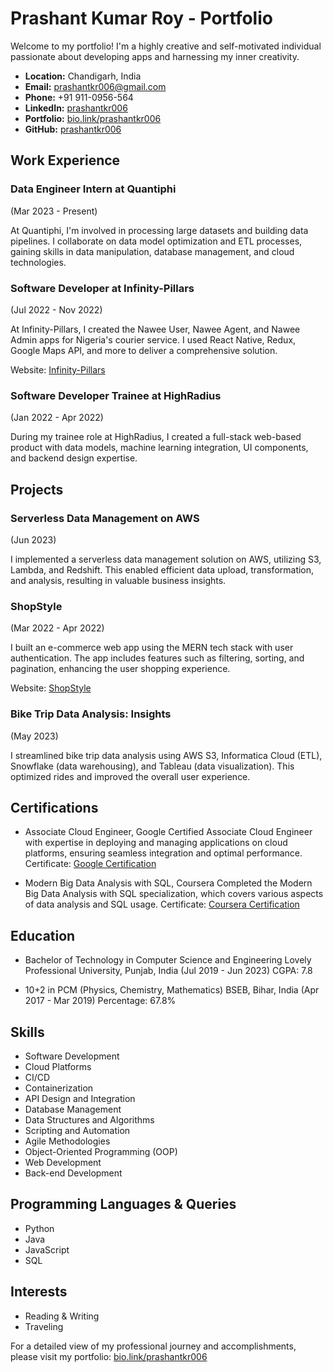 # Prashant Kumar Roy - Portfolio

Welcome to my portfolio! I'm a highly creative and self-motivated individual passionate about developing apps and harnessing my inner creativity.

- **Location:** Chandigarh, India
- **Email:** prashantkr006@gmail.com
- **Phone:** +91 911-0956-564
- **LinkedIn:** [prashantkr006](https://www.linkedin.com/in/prashantkr006/)
- **Portfolio:** [bio.link/prashantkr006](https://bio.link/prashantkr006)
- **GitHub:** [prashantkr006](https://github.com/prashantkr006)

## Work Experience

### Data Engineer Intern at Quantiphi
(Mar 2023 - Present)

At Quantiphi, I'm involved in processing large datasets and building data pipelines. I collaborate on data model optimization and ETL processes, gaining skills in data manipulation, database management, and cloud technologies.

### Software Developer at Infinity-Pillars
(Jul 2022 - Nov 2022)

At Infinity-Pillars, I created the Nawee User, Nawee Agent, and Nawee Admin apps for Nigeria's courier service. I used React Native, Redux, Google Maps API, and more to deliver a comprehensive solution.

Website: [Infinity-Pillars](https://www.linkedin.com/company/infinity-pillars/mycompany/)

### Software Developer Trainee at HighRadius
(Jan 2022 - Apr 2022)

During my trainee role at HighRadius, I created a full-stack web-based product with data models, machine learning integration, UI components, and backend design expertise.

## Projects

### Serverless Data Management on AWS
(Jun 2023)

I implemented a serverless data management solution on AWS, utilizing S3, Lambda, and Redshift. This enabled efficient data upload, transformation, and analysis, resulting in valuable business insights.

### ShopStyle
(Mar 2022 - Apr 2022)

I built an e-commerce web app using the MERN tech stack with user authentication. The app includes features such as filtering, sorting, and pagination, enhancing the user shopping experience.

Website: [ShopStyle](https://prashantkr006.github.io/shopStyle/)

### Bike Trip Data Analysis: Insights
(May 2023)

I streamlined bike trip data analysis using AWS S3, Informatica Cloud (ETL), Snowflake (data warehousing), and Tableau (data visualization). This optimized rides and improved the overall user experience.

## Certifications

- Associate Cloud Engineer, Google
  Certified Associate Cloud Engineer with expertise in deploying and managing applications on cloud platforms, ensuring seamless integration and optimal performance.
  Certificate: [Google Certification](https://lnkd.in/dE3ARrMD)
  
- Modern Big Data Analysis with SQL, Coursera
  Completed the Modern Big Data Analysis with SQL specialization, which covers various aspects of data analysis and SQL usage.
  Certificate: [Coursera Certification](https://bit.ly/3uQPj8m)

## Education

- Bachelor of Technology in Computer Science and Engineering
  Lovely Professional University, Punjab, India (Jul 2019 - Jun 2023)
  CGPA: 7.8

- 10+2 in PCM (Physics, Chemistry, Mathematics)
  BSEB, Bihar, India (Apr 2017 - Mar 2019)
  Percentage: 67.8%

## Skills

- Software Development
- Cloud Platforms
- CI/CD
- Containerization
- API Design and Integration
- Database Management
- Data Structures and Algorithms
- Scripting and Automation
- Agile Methodologies
- Object-Oriented Programming (OOP)
- Web Development
- Back-end Development

## Programming Languages & Queries

- Python
- Java
- JavaScript
- SQL

## Interests

- Reading & Writing
- Traveling

For a detailed view of my professional journey and accomplishments, please visit my portfolio: [bio.link/prashantkr006](https://bio.link/prashantkr006)
